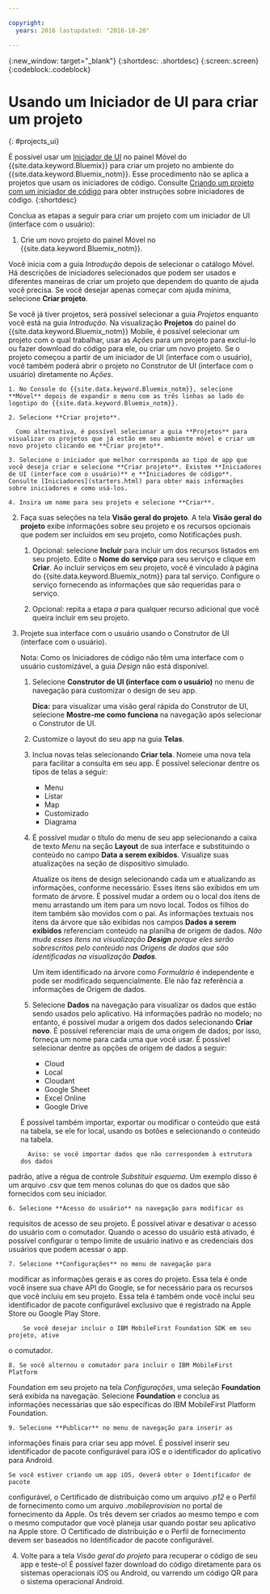 ```yaml
---

copyright:
  years: 2016 lastupdated: "2016-10-20"

---
```

{:new_window: target="_blank"}
{:shortdesc: .shortdesc}
{:screen:.screen}
{:codeblock:.codeblock}

# Usando um Iniciador de UI para criar um projeto
{: #projects_ui}

É possível usar um
[Iniciador de UI](starters.html#UI_Starter) no
painel Móvel do {{site.data.keyword.Bluemix}} para criar
um projeto no ambiente do {{site.data.keyword.Bluemix_notm}}. Esse procedimento não se aplica a projetos
que usam os iniciadores de código. Consulte [Criando um
projeto com um iniciador de código](projects_code.html) para obter instruções sobre iniciadores de
código.
{:shortdesc}

Conclua as etapas a seguir para criar um projeto com um iniciador de UI (interface com o usuário):

1. Crie um novo projeto do painel Móvel no {{site.data.keyword.Bluemix_notm}}.

 Você inicia com a guia *Introdução* depois de selecionar o catálogo Móvel. Há descrições de iniciadores selecionados que podem ser usados e diferentes maneiras de criar um projeto que dependem do quanto de ajuda você precisa. Se você desejar apenas começar com ajuda mínima, selecione **Criar projeto**.

 Se você já tiver projetos, será possível selecionar a guia *Projetos* enquanto
você está na guia *Introdução*. Na visualização
**Projetos** do painel do {{site.data.keyword.Bluemix_notm}}
Mobile, é possível selecionar um projeto com o qual trabalhar, usar as
*Ações* para um projeto para excluí-lo ou fazer download do código para ele,
ou criar um novo projeto. Se o projeto começou a partir de um iniciador de UI (interface com o usuário), você
também poderá abrir o projeto no Construtor de UI (interface com o usuário) diretamente no *Ações*. 

	1. No Console do {{site.data.keyword.Bluemix_notm}}, selecione **Móvel** depois de expandir o menu com as três linhas ao lado do logotipo do {{site.data.keyword.Bluemix_notm}}. 
	
	2. Selecione **Criar projeto**. 

	  Como alternativa, é possível selecionar a guia **Projetos** para visualizar os projetos que já estão em seu ambiente móvel e criar um novo projeto clicando em **Criar projeto**. 

	3. Selecione o iniciador que melhor corresponda ao tipo de app que você deseja criar e selecione **Criar projeto**. Existem **Iniciadores de UI (interface com o usuário)** e **Iniciadores de código**. Consulte [Iniciadores](starters.html) para obter mais informações sobre iniciadores e como usá-los. 
	
	4. Insira um nome para seu projeto e selecione **Criar**.
	
2. Faça suas seleções na tela **Visão geral do projeto**.  A
tela **Visão geral do projeto** exibe informações sobre seu projeto e
os recursos opcionais que podem ser incluídos em seu projeto, como Notificações push.  

	1. Opcional: selecione **Incluir** para incluir um dos
recursos listados em seu projeto. Edite o **Nome do serviço** para seu
serviço e clique em **Criar**. Ao incluir serviços
em seu projeto, você é vinculado à página do
{{site.data.keyword.Bluemix_notm}} para tal serviço. Configure
o serviço fornecendo as informações que são requeridas para o
serviço.
	
	2. Opcional: repita a etapa *a* para qualquer recurso adicional que você queira incluir em seu projeto. 

3. Projete sua interface com o usuário usando o Construtor de UI (interface com o usuário).

   Nota: Como os Iniciadores de código não têm uma interface com o usuário customizável, a guia *Design* não está disponível.

    1. Selecione **Construtor de UI (interface com o usuário)** no menu de navegação para
customizar o design de seu app. 
	
		**Dica:** para visualizar uma visão
geral rápida do Construtor de UI, selecione **Mostre-me
como funciona** na navegação após selecionar o Construtor
de UI. 
	
	2. Customize o layout do seu app na guia **Telas**.
	
	3. Inclua novas telas selecionando **Criar tela**. Nomeie uma
nova tela para facilitar a consulta em seu app. É possível selecionar dentre os tipos de
telas a seguir: 
	    * Menu
		* Listar
		* Map
		* Customizado 
		* Diagrama
		
	4. É possível mudar o título do menu de seu app selecionando a caixa de texto
*Menu* na seção **Layout** de sua
interface e substituindo o conteúdo no campo **Data a serem
exibidos**. Visualize suas atualizações na seção de dispositivo simulado.
	
		Atualize os itens de design selecionando cada um e atualizando as informações,
conforme necessário. Esses itens são exibidos em um formato de árvore. É possível mudar a
ordem ou o local dos itens de menu arrastando um item para um novo local. Todos os filhos
do item também são movidos com o pai. As informações textuais nos itens da árvore que são
exibidas nos campos **Dados a serem exibidos** referenciam conteúdo na
planilha de origem de dados. *Não mude esses itens na visualização
**Design** porque eles serão sobrescritos pelo conteúdo nas
Origens de dados que são identificadas na visualização **Dados**.* 
		
		Um item identificado na árvore como *Formulário* é independente e
pode ser modificado sequencialmente. Ele não faz referência a informações de Origem de dados.
	
	5. Selecione **Dados** na navegação para visualizar os dados
que estão sendo usados pelo aplicativo. Há informações padrão no modelo; no entanto, é
possível mudar a origem dos dados selecionando **Criar novo**. É
possível referenciar mais de uma origem de dados; por isso, forneça um nome para cada uma
que você usar. É possível selecionar dentre as opções de origem de dados a seguir:
		* Cloud
		* Local
		* Cloudant
		* Google Sheet
		* Excel Online
		* Google Drive
	
	É possível também importar, exportar ou modificar o conteúdo que está na tabela,
se ele for local, usando os botões e selecionando o conteúdo na tabela.
	     
		 Aviso: se você importar dados que não correspondem à estrutura dos dados
padrão, ative a régua de controle *Substituir esquema*. Um exemplo disso é
um arquivo .csv que tem menos colunas do que os dados que são fornecidos com seu
iniciador.
		 
	6. Selecione **Acesso do usuário** na navegação para modificar os
requisitos de acesso de seu projeto. É possível ativar e desativar o acesso do usuário
com o comutador. Quando o acesso do usuário está ativado, é possível configurar o
tempo limite de usuário inativo e as credenciais dos usuários que podem acessar o app.
	
	7. Selecione **Configurações** no menu de navegação para
modificar as informações gerais e as cores do projeto. Essa tela é onde você insere sua
chave API do Google, se for necessário para os recursos que você incluiu em seu projeto. Essa
tela é também onde você inclui seu identificador de pacote configurável exclusivo que é
registrado na Apple Store ou Google Play Store.
	
		Se você desejar incluir o IBM MobileFirst Foundation SDK em seu projeto, ative
o comutador.
		
	8. Se você alternou o comutador para incluir o IBM MobileFirst Platform
Foundation em seu projeto na tela *Configurações*, uma seleção
**Foundation** será exibida na navegação. Selecione
**Foundation** e conclua as informações necessárias que são
específicas do IBM MobileFirst Platform Foundation.
	
	9. Selecione **Publicar** no menu de navegação para inserir as
informações finais para criar seu app móvel. É possível inserir seu identificador de
pacote configurável para iOS e o identificador do aplicativo para Android.
	
	Se você estiver criando um app iOS, deverá obter o Identificador de pacote
configurável, o Certificado de distribuição como um arquivo *.p12* e o
Perfil de fornecimento como um arquivo *.mobileprovision* no portal de
fornecimento da Apple. Os três devem ser criados ao mesmo tempo e com o mesmo computador
que você planeja usar quando postar seu aplicativo na Apple store. O Certificado de
distribuição e o Perfil de fornecimento devem ser baseados no Identificador de pacote configurável. 	

4.  Volte para a tela *Visão geral do projeto* para recuperar o
código de seu app e teste-o! É possível fazer download do código diretamente para os
sistemas operacionais iOS ou Android, ou varrendo um código QR para o sistema operacional
Android. 


